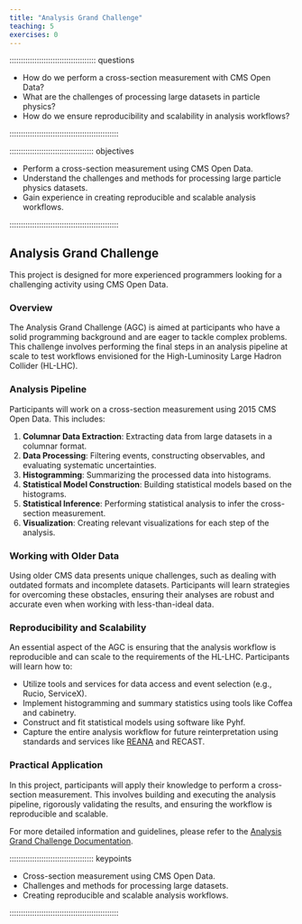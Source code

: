 ```yaml
---
title: "Analysis Grand Challenge"
teaching: 5
exercises: 0
---
```


:::::::::::::::::::::::::::::::::::::: questions 

- How do we perform a cross-section measurement with CMS Open Data?
- What are the challenges of processing large datasets in particle physics?
- How do we ensure reproducibility and scalability in analysis workflows?

::::::::::::::::::::::::::::::::::::::::::::::::

::::::::::::::::::::::::::::::::::::: objectives

- Perform a cross-section measurement using CMS Open Data.
- Understand the challenges and methods for processing large particle physics datasets.
- Gain experience in creating reproducible and scalable analysis workflows.

::::::::::::::::::::::::::::::::::::::::::::::::

## Analysis Grand Challenge

This project is designed for more experienced programmers looking for a challenging activity using CMS Open Data.

### Overview

The Analysis Grand Challenge (AGC) is aimed at participants who have a solid programming background and are eager to tackle complex problems. This challenge involves performing the final steps in an analysis pipeline at scale to test workflows envisioned for the High-Luminosity Large Hadron Collider (HL-LHC).

### Analysis Pipeline

Participants will work on a cross-section measurement using 2015 CMS Open Data. This includes:

1. **Columnar Data Extraction**: Extracting data from large datasets in a columnar format.
2. **Data Processing**: Filtering events, constructing observables, and evaluating systematic uncertainties.
3. **Histogramming**: Summarizing the processed data into histograms.
4. **Statistical Model Construction**: Building statistical models based on the histograms.
5. **Statistical Inference**: Performing statistical analysis to infer the cross-section measurement.
6. **Visualization**: Creating relevant visualizations for each step of the analysis.

### Working with Older Data

Using older CMS data presents unique challenges, such as dealing with outdated formats and incomplete datasets. Participants will learn strategies for overcoming these obstacles, ensuring their analyses are robust and accurate even when working with less-than-ideal data.

### Reproducibility and Scalability

An essential aspect of the AGC is ensuring that the analysis workflow is reproducible and can scale to the requirements of the HL-LHC. Participants will learn how to:

- Utilize tools and services for data access and event selection (e.g., Rucio, ServiceX).
- Implement histogramming and summary statistics using tools like Coffea and cabinetry.
- Construct and fit statistical models using software like Pyhf.
- Capture the entire analysis workflow for future reinterpretation using standards and services like [REANA](https://www.reana.io) and RECAST.

### Practical Application

In this project, participants will apply their knowledge to perform a cross-section measurement. This involves building and executing the analysis pipeline, rigorously validating the results, and ensuring the workflow is reproducible and scalable.

For more detailed information and guidelines, please refer to the [Analysis Grand Challenge Documentation](https://agc.readthedocs.io/en/latest/).

::::::::::::::::::::::::::::::::::::: keypoints 

- Cross-section measurement using CMS Open Data.
- Challenges and methods for processing large datasets.
- Creating reproducible and scalable analysis workflows.

::::::::::::::::::::::::::::::::::::::::::::::::
